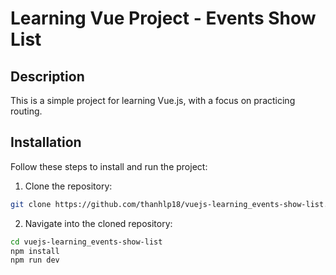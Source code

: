 # Learning Vue Project - Events Show List

## Description

This is a simple project for learning Vue.js, with a focus on practicing routing.

## Installation

Follow these steps to install and run the project:

1. Clone the repository:

````bash
git clone https://github.com/thanhlp18/vuejs-learning_events-show-list.git
````
2. Navigate into the cloned repository:
```bash
cd vuejs-learning_events-show-list
npm install
npm run dev
````
